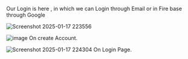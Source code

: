 Our Login is here , in which we can Login through Email or in Fire base through Google
                                                                                                                      
![Screenshot 2025-01-17 223556](https://github.com/user-attachments/assets/0815494a-8558-4b35-aca5-f9fa4fef5197)         


![image](https://github.com/user-attachments/assets/0278d71a-25ea-4405-883d-e8b53a049b81)
On create Account.

![Screenshot 2025-01-17 224304](https://github.com/user-attachments/assets/1482e153-b53b-4ec9-a3b1-141504975b49)
On Login Page.







